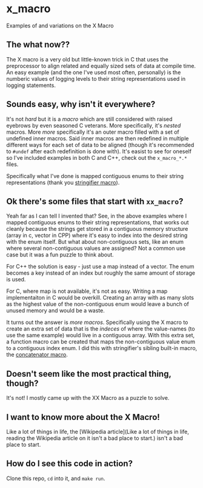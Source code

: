 # x_macro
Examples of and variations on the X Macro


## The what now??
The X macro is a very old but little-known trick in C that uses the preprocessor to align related and equally sized sets of data at compile time. An easy example (and the one I've used most often, personally) is the numberic values of logging levels to their string representations used in logging statements.

## Sounds easy, why isn't it everywhere?
It's not *hard* but it is a *macro* which are still considered with raised eyebrows by even seasoned C veterans. More specifically, it's *nested* macros. More *more* specifically it's an outer macro filled with a set of undefined inner macros. Said inner macros are then redefined in multiple different ways for each set of data to be aligned (though it's recommended to `#undef` after each redefinition is done with). It's easist to see for oneself so I've included examples in both C and C++, check out the `x_macro_*.*` files.

Specifically what I've done is mapped contiguous enums to their string representations (thank you [stringifier macro](https://gcc.gnu.org/onlinedocs/gcc-4.8.5/cpp/Stringification.html)).


## Ok there's some files that start with `xx_macro`?
Yeah far as I can tell I invented that? 
See, in the above examples where I mapped contiguous enums to their string representations, that works out cleanly because the strings get stored in a contiguous memory structure (array in c, vector in CPP) where it's easy to index into the desired string with the enum itself. But what about non-contiguous sets, like an enum where several non-contiguous values are assigned? Not a common use case but it was a fun puzzle to think about.

For C++ the solution is easy - just use a map instead of a vector. The enum becomes a key instead of an index but roughly the same amount of storage is used.

For C, where map is not available, it's not as easy. Writing a map implementaiton in C would be overkill. Creating an array with as many slots as the highest value of the non-contiguous enum would leave a bunch of unused memory and would be a waste.

It turns out the answer is *more macros*. Specifically using the X macro to create an extra set of data that is the *indeces* of where the value-names (to use the same example) would live in a contiguous array. With this extra set, a function macro can be created that maps the non-contiguous value enum to a contiguous index enum. I did this with stringifier's sibling built-in macro, the [concatenator macro](https://gcc.gnu.org/onlinedocs/gcc-4.8.5/cpp/Concatenation.html#Concatenation). 


## Doesn't seem like the most practical thing, though?
It's not! I mostly came up with the XX Macro as a puzzle to solve. 


## I want to know more about the X Macro!
Like a lot of things in life, the [Wikipedia article](Like a lot of things in life, reading the Wikipedia article on it isn't a bad place to start.) isn't a bad place to start.


## How do I see this code in action?
Clone this repo, `cd` into it, and `make run`.
